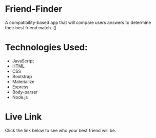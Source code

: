 # Friend-Finder

A compatibility-based app that will compare users answers to determine their best friend match. 
()
 

# Technologies Used:
* JavaScript
* HTML
* CSS
* Bootstrap
* Materialize
* Express
* Body-parser
* Node.js

# Live Link
Click the link below to see who your best friend will be. 
